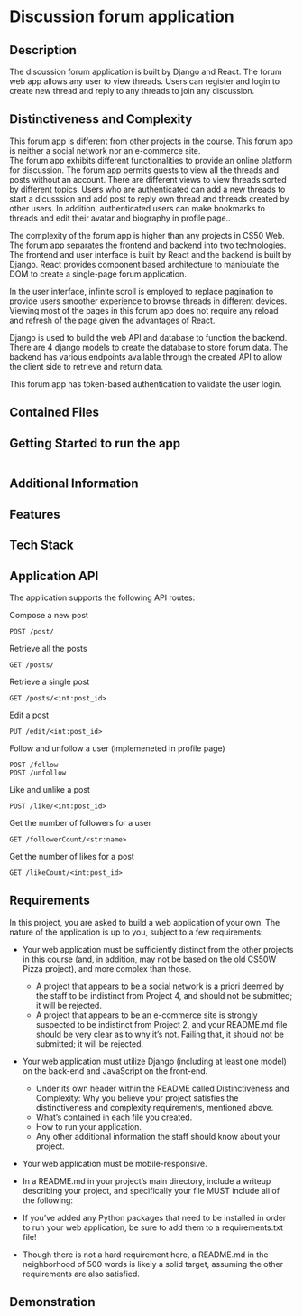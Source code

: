 # Discussion forum application

## Description
The discussion forum application is built by Django and React. The forum web app allows any user to view threads. Users can register and login to create new thread and reply to any threads to join any discussion.


## Distinctiveness and Complexity
This forum app is different from other projects in the course. This forum app is neither a social network nor an e-commerce site.  
The forum app exhibits different functionalities to provide an online platform for discussion. The forum app permits guests to view all the threads and posts without an account. There are different views to view threads sorted by different topics. Users who are authenticated can add a new threads to start a dicusssion and add post to reply own thread and threads created by other users. In addition, authenticated users can make bookmarks to threads and edit their avatar and biography in profile page..

The complexity of the forum app is higher than any projects in CS50 Web. The forum app separates the frontend and backend into two technologies. The frontend and user interface is built by React and the backend is built by Django. React provides component based architecture to manipulate the DOM to create a single-page forum application.  

In the user interface, infinite scroll is employed to replace pagination to provide users smoother experience to browse threads in different devices. Viewing most of the pages in this forum app does not require any reload and refresh of the page given the advantages of React.  

Django is used to build the web API and database to function the backend. There are 4 django models to create the database to store forum data. The backend has various endpoints available through the created API to allow the client side to retrieve and return data.  

This forum app has token-based authentication to validate the user login. 

## Contained Files

## Getting Started to run the app
```

```

## Additional Information

## Features

## Tech Stack


## Application API
The application supports the following API routes:

Compose a new post
```
POST /post/
```

Retrieve all the posts
```
GET /posts/
```

Retrieve a single post
```
GET /posts/<int:post_id>
```

Edit a post
```
PUT /edit/<int:post_id>
```

Follow and unfollow a user (implemeneted in profile page)
```
POST /follow
POST /unfollow
```

Like and unlike a post
```
POST /like/<int:post_id>
```

Get the number of followers for a user
```
GET /followerCount/<str:name>
```

Get the number of likes for a post
```
GET /likeCount/<int:post_id>
```





## Requirements
In this project, you are asked to build a web application of your own. The nature of the application is up to you, subject to a few requirements:
- Your web application must be sufficiently distinct from the other projects in this course (and, in addition, may not be based on the old CS50W Pizza    project), and more complex than those.
    - A project that appears to be a social network is a priori deemed by the staff to be indistinct from Project 4, and should not be submitted; it will be rejected.
    - A project that appears to be an e-commerce site is strongly suspected to be indistinct from Project 2, and your README.md file should be very clear as to why it’s not. Failing that, it should not be submitted; it will be rejected.

- Your web application must utilize Django (including at least one model) on the back-end and JavaScript on the front-end.
    -   Under its own header within the README called Distinctiveness and Complexity: Why you believe your project satisfies the distinctiveness and complexity requirements, mentioned above.
    -   What’s contained in each file you created.
    -   How to run your application.
    -   Any other additional information the staff should know about your project.
- Your web application must be mobile-responsive.
- In a README.md in your project’s main directory, include a writeup describing your project, and specifically your file MUST include all of the following:
- If you’ve added any Python packages that need to be installed in order to run your web application, be sure to add them to a requirements.txt file!
- Though there is not a hard requirement here, a README.md in the neighborhood of 500 words is likely a solid target, assuming the other requirements are also satisfied.
## Demonstration

